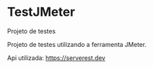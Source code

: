 # TestJMeter

Projeto de testes 

Projeto de testes utilizando a ferramenta JMeter.

Api utilizada: https://serverest.dev
